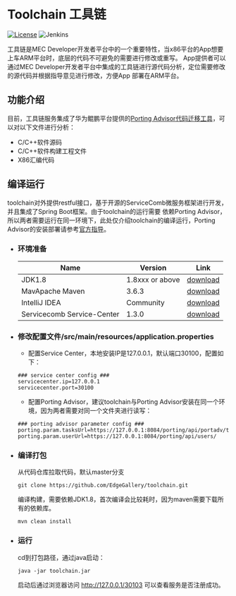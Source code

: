 # Toolchain 工具链

[![License](https://img.shields.io/badge/License-Apache%202.0-blue.svg)](https://opensource.org/licenses/Apache-2.0)
![Jenkins](https://img.shields.io/jenkins/build?jobUrl=http%3A%2F%2Fjenkins.edgegallery.org%2Fview%2FMEC-PLATFORM-BUILD%2Fjob%2Ftoolchain-docker-image-build-update-daily-master%2F)

工具链是MEC Developer开发者平台中的一个重要特性，当x86平台的App想要上车ARM平台时，底层的代码不可避免的需要进行修改或重写。
App提供者可以通过MEC Developer开发者平台中集成的工具链进行源代码分析，定位需要修改的源代码并根据指导意见进行修改，方便App
部署在ARM平台。

## 功能介绍

目前，工具链服务集成了华为鲲鹏平台提供的[Porting Advisor代码迁移工具](https://www.huaweicloud.com/kunpeng/software/portingadvisor.html)，可以对以下文件进行分析：

- C/C++软件源码
- C/C++软件构建工程文件
- X86汇编代码

## 编译运行

toolchain对外提供restful接口，基于开源的ServiceComb微服务框架进行开发，并且集成了Spring Boot框架。由于toolchain的运行需要
依赖Porting Advisor，所以两者需要运行在同一环境下，此处仅介绍toolchain的编译运行，Porting Advisor的安装部署请参考[官方指导](https://www.huaweicloud.com/kunpeng/software/portingadvisor.html)。

- ### 环境准备
  
    |  Name     | Version   | Link |
    |  ----     | ----  |  ---- |
    | JDK1.8 |1.8xxx or above | [download](https://www.oracle.com/java/technologies/javase-jdk8-downloads.html)|
    | MavApache Maven |3.6.3 | [download](https://maven.apache.org/download.cgi)|
    | IntelliJ IDEA |Community |[download](https://www.jetbrains.com/idea/download/)|
    | Servicecomb Service-Center    | 1.3.0 | [download](https://servicecomb.apache.org/cn/release/service-center-downloads/)|

- ### 修改配置文件/src/main/resources/application.properties

    - 配置Service Center，本地安装IP是127.0.0.1，默认端口30100，配置如下：
    ```
    ### service center config ###
    servicecenter.ip=127.0.0.1
    servicecenter.port=30100
    ```
  
    - 配置Porting Advisor，建议toolchain与Porting Advisor安装在同一个环境，因为两者需要对同一个文件夹进行读写：
    ```
    ### porting advisor parameter config ###
    porting.param.tasksUrl=https://127.0.0.1:8084/porting/api/portadv/tasks/
    porting.param.userUrl=https://127.0.0.1:8084/porting/api/users/
    ```
  
- ### 编译打包
    从代码仓库拉取代码，默认master分支
     
     ```
     git clone https://github.com/EdgeGallery/toolchain.git
     ```
 
     编译构建，需要依赖JDK1.8，首次编译会比较耗时，因为maven需要下载所有的依赖库。
 
     ```
     mvn clean install
     ```
 
- ### 运行
     cd到打包路径，通过java启动：
     ```
     java -jar toolchain.jar
     ```
     启动后通过浏览器访问 http://127.0.0.1/30103 可以查看服务是否注册成功。
